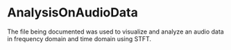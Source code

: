 # AnalysisOnAudioData
 
The file being documented was used to visualize and analyze an audio data in frequency domain and time domain using STFT.
